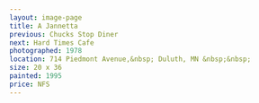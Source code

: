 ```yaml
---
layout: image-page
title: A Jannetta
previous: Chucks Stop Diner
next: Hard Times Cafe
photographed: 1978
location: 714 Piedmont Avenue,&nbsp; Duluth, MN &nbsp;&nbsp;
size: 20 x 36
painted: 1995
price: NFS
---
```

